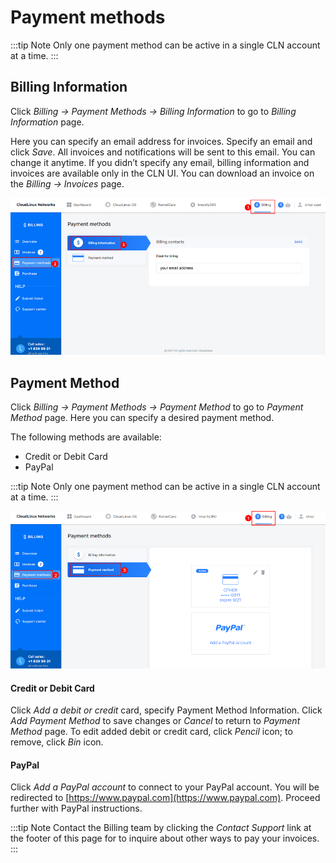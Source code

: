 # Payment methods

:::tip Note
Only one payment method can be active in a single CLN account at a time.
:::

## Billing Information


Click _Billing → Payment Methods → Billing Information_ to go to _Billing Information_ page.

Here you can specify an email address for invoices. Specify an email and click _Save_. All invoices and notifications will be sent to this email. You can change it anytime. If you didn’t specify any email, billing information and invoices are available only in the CLN UI. You can download an invoice on the _Billing → Invoices_ page.

![](./images/billinginformation_zoom70.png)


## Payment Method


Click _Billing → Payment Methods → Payment Method_ to go to _Payment Method_ page. Here you can specify a desired payment method.

The following methods are available:

* Credit or Debit Card
* PayPal

:::tip Note
Only one payment method can be active in a single CLN account at a time.
:::

![](./images/billingpaymentmethods_zoom70.png)


#### Credit or Debit Card

Click _Add a debit or credit_ card, specify Payment Method Information. Click _Add Payment Method_ to save changes or _Cancel_ to return to _Payment Method_ page.
To edit added debit or credit card, click _Pencil_ icon; to remove, click _Bin_ icon.

#### PayPal

Click _Add a PayPal account_ to connect to your PayPal account. You will be redirected to [https://www.paypal.com](https://www.paypal.com). Proceed further with PayPal instructions.

:::tip Note
Contact the Billing team by clicking the _Contact Support_ link at the footer of this page for to inquire about other ways to pay your invoices.
:::
